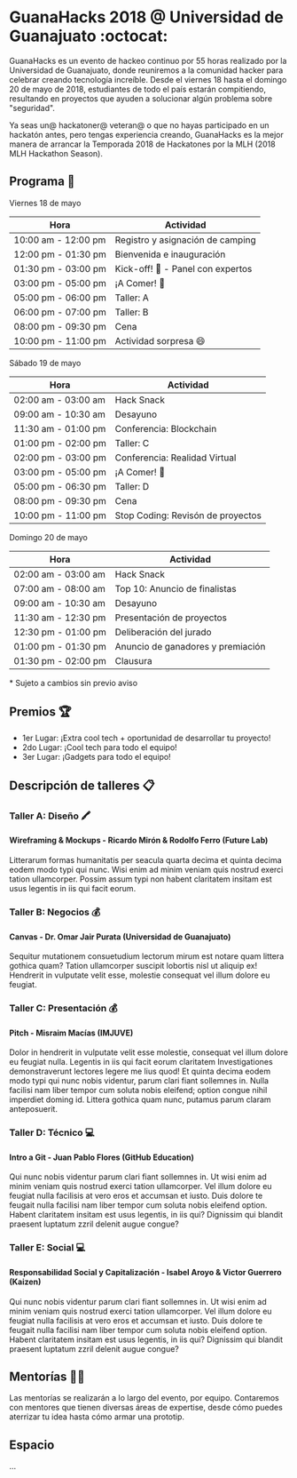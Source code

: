 # GuanaHacks 2018 @ Universidad de Guanajuato :octocat:

GuanaHacks es un evento de hackeo continuo por 55 horas realizado por la Universidad de Guanajuato, donde reuniremos a la comunidad hacker para celebrar creando tecnología increíble. Desde el viernes 18 hasta el domingo 20 de mayo de 2018, estudiantes de todo el país estarán compitiendo, resultando en proyectos que ayuden a solucionar algún problema sobre "seguridad".

Ya seas un@ hackatoner@ veteran@ o que no hayas participado en un hackatón antes, pero tengas experiencia creando, GuanaHacks es la mejor manera de arrancar la Temporada 2018 de Hackatones por la MLH (2018 MLH Hackathon Season).

## Programa 📅
Viernes 18 de mayo

| Hora                | Actividad                                   |
| ------------------- | --------------------------------------------|
| 10:00 am - 12:00 pm | Registro y asignación de camping            |
| 12:00 pm - 01:30 pm | Bienvenida e inauguración                   |
| 01:30 pm - 03:00 pm | Kick-off! 🚀 - Panel con expertos            |
| 03:00 pm - 05:00 pm | ¡A Comer! 🍕                                 |
| 05:00 pm - 06:00 pm | Taller: A                                    |
| 06:00 pm - 07:00 pm | Taller: B                                    |
| 08:00 pm - 09:30 pm | Cena                                         |
| 10:00 pm - 11:00 pm | Actividad sorpresa :smile:                   |

Sábado 19 de mayo

| Hora                | Actividad                                   |
| ------------------- | --------------------------------------------|
| 02:00 am - 03:00 am | Hack Snack                                  |
| 09:00 am - 10:30 am | Desayuno                                    |
| 11:30 am - 01:00 pm | Conferencia: Blockchain                     |
| 01:00 pm - 02:00 pm | Taller: C                                   |
| 02:00 pm - 03:00 pm | Conferencia: Realidad Virtual               |
| 03:00 pm - 05:00 pm | ¡A Comer! 🍕                                |
| 05:00 pm - 06:30 pm | Taller: D                                   |
| 08:00 pm - 09:30 pm | Cena                                        |
| 10:00 pm - 11:00 pm | Stop Coding: Revisón de proyectos           |

Domingo 20 de mayo

| Hora                | Actividad                                   |
| ------------------- | --------------------------------------------|
| 02:00 am - 03:00 am | Hack Snack                                  |
| 07:00 am - 08:00 am | Top 10: Anuncio de finalistas               |
| 09:00 am - 10:30 am | Desayuno                                    |
| 11:30 am - 12:30 pm | Presentación de proyectos                   |
| 12:30 pm - 01:00 pm | Deliberación del jurado                     |
| 01:00 pm - 01:30 pm | Anuncio de ganadores y premiación           |
| 01:30 pm - 02:00 pm | Clausura                                    |

\* Sujeto a cambios sin previo aviso

## Premios :trophy:
* 1er Lugar: ¡Extra cool tech + oportunidad de desarrollar tu proyecto!
* 2do Lugar: ¡Cool tech para todo el equipo!
* 3er Lugar: ¡Gadgets para todo el equipo!

## Descripción de talleres 📋

### Taller A: Diseño 🖍

#### Wireframing & Mockups - Ricardo Mirón & Rodolfo Ferro (Future Lab)
Litterarum formas humanitatis per seacula quarta decima et quinta decima eodem modo typi qui nunc. Wisi enim ad minim veniam quis nostrud exerci tation ullamcorper. Possim assum typi non habent claritatem insitam est usus legentis in iis qui facit eorum.


### Taller B: Negocios 💰

#### Canvas - Dr. Omar Jair Purata (Universidad de Guanajuato)
Sequitur mutationem consuetudium lectorum mirum est notare quam littera gothica quam? Tation ullamcorper suscipit lobortis nisl ut aliquip ex! Hendrerit in vulputate velit esse, molestie consequat vel illum dolore eu feugiat.

### Taller C: Presentación 💰

#### Pitch - Misraim Macías (IMJUVE)
Dolor in hendrerit in vulputate velit esse molestie, consequat vel illum dolore eu feugiat nulla. Legentis in iis qui facit eorum claritatem Investigationes demonstraverunt lectores legere me lius quod! Et quinta decima eodem modo typi qui nunc nobis videntur, parum clari fiant sollemnes in. Nulla facilisi nam liber tempor cum soluta nobis eleifend; option congue nihil imperdiet doming id. Littera gothica quam nunc, putamus parum claram anteposuerit.

### Taller D: Técnico 💻

#### Intro a Git - Juan Pablo Flores (GitHub Education)
Qui nunc nobis videntur parum clari fiant sollemnes in. Ut wisi enim ad minim veniam quis nostrud exerci tation ullamcorper. Vel illum dolore eu feugiat nulla facilisis at vero eros et accumsan et iusto. Duis dolore te feugait nulla facilisi nam liber tempor cum soluta nobis eleifend option. Habent claritatem insitam est usus legentis, in iis qui? Dignissim qui blandit praesent luptatum zzril delenit augue congue?

### Taller E: Social 💻

#### Responsabilidad Social y Capitalización - Isabel Aroyo & Victor Guerrero (Kaizen)
Qui nunc nobis videntur parum clari fiant sollemnes in. Ut wisi enim ad minim veniam quis nostrud exerci tation ullamcorper. Vel illum dolore eu feugiat nulla facilisis at vero eros et accumsan et iusto. Duis dolore te feugait nulla facilisi nam liber tempor cum soluta nobis eleifend option. Habent claritatem insitam est usus legentis, in iis qui? Dignissim qui blandit praesent luptatum zzril delenit augue congue?


## Mentorías 👩‍🏫

Las mentorías se realizarán a lo largo del evento, por equipo. Contaremos con mentores que tienen diversas áreas de expertise, desde cómo puedes aterrizar tu idea hasta cómo armar una prototip.

## Espacio
...
